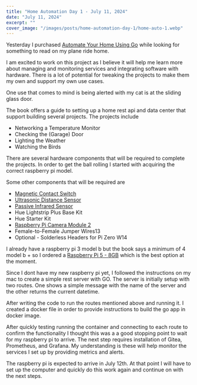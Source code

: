 ```yaml
---
title: "Home Automation Day 1 - July 11, 2024"
date: "July 11, 2024"
excerpt: ""
cover_image: "/images/posts/home-automation-day-1/home-auto-1.webp"
---
```


Yesterday I purchased [Automate Your Home Using Go](https://pragprog.com/titles/gohome/automate-your-home-using-go/) while looking for something to read on my plane ride home.

I am excited to work on this project as I believe it will help me learn more about managing and monitoring services and integrating software with hardware. There is a lot of potential for tweaking the projects to make them my own and support my own use cases.

One use that comes to mind is being alerted with my cat is at the sliding glass door.

The book offers a guide to setting up a home rest api and data center that support building several projects. The projects include

- Networking a Temperature Monitor
- Checking the (Garage) Door
- Lighting the Weather
- Watching the Birds

There are several hardware components that will be required to complete the projects. In order to get the ball rolling I started with acquiring the correct raspberry pi model.

Some other components that will be required are

- [Magnetic Contact Switch](https://www.adafruit.com/product/375)
- [Ultrasonic Distance Sensor](https://www.sparkfun.com/products/15569)
- [Passive Infrared Sensor](https://chicagodist.com/products/adjustable-infrared-pir-motion-sensor)
- Hue Lightstrip Plus Base Kit
- Hue Starter Kit
- [Raspberry Pi Camera Module 2](https://www.raspberrypi.com/products/camera-module-v2/)
- Female-to-Female Jumper Wires13
- Optional - Solderless Headers for Pi Zero W14

I already have a raspberry pi 3 model b but the book says a minimum of 4 model b + so I ordered a [Raspberry Pi 5 - 8GB](https://www.raspberrypi.com/products/raspberry-pi-5/) which is the best option at the moment.

Since I dont have my new raspberry pi yet, I followed the instructions on my mac to create a simple rest server with GO. The server is initially setup with two routes. One shows a simple message with the name of the server and the other returns the current datetime.

After writing the code to run the routes mentioned above and running it. I created a docker file in order to provide instructions to build the go app in docker image.

After quickly testing running the container and connecting to each route to confirm the functionality I thought this was a a good stopping point to wait for my raspberry pi to arrive. The next step requires installation of Gitea, Prometheus, and Grafana. My understanding is these will help monitor the services I set up by providing metrics and alerts.

The raspberry pi is expected to arrive in July 12th. At that point I will have to set up the computer and quickly do this work again and continue on with the next steps.
